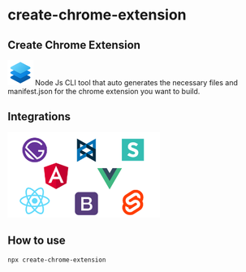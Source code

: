 # create-chrome-extension

## Create Chrome Extension
<img src="./assets/logo.png" alt="logo" width="50px"/>
Node Js CLI tool that auto generates the necessary files and manifest.json for the chrome extension you want to build.


## Integrations
<img src="./assets/banner.svg" alt="banner" width="300px"/>


## How to use
```
npx create-chrome-extension
```
